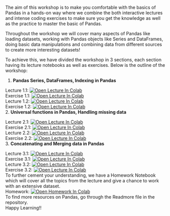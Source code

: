 The aim of this workshop is to make you comfortable with the basics of Pandas in a hands-on way where we combine the both interactive lectures and intense coding exercises to make sure you get the knowledge as well as the practice to master the basic of Pandas.

Throughout the workshop we will cover many aspects of Pandas like loading datasets, working with Pandas objects like Series and DataFrames, doing basic data manipulations and combining data from different sources to create more interesting datasets!

To achieve this, we have divided the workshop in 3 sections, each section having its lecture notebooks as well as exercises. Below is the outline of the workshop:

1. **Pandas Series, DataFrames, Indexing in Pandas**<br>

  Lecture 1.1: [![Open Lecture In Colab](https://colab.research.google.com/assets/colab-badge.svg)](https://colab.research.google.com/drive/18xurGpO0F7jnq_9FhmX75-tcBbuvwGBQ?usp=sharing) <br>
  Exercise 1.1: [![Open Lecture In Colab](https://colab.research.google.com/assets/colab-badge.svg)](https://colab.research.google.com/drive/1QTxGFZygrJPQ7kFLNZkDnbB4x4VROtYM?usp=sharing) <br>
  Lecture 1.2: [![Open Lecture In Colab](https://colab.research.google.com/assets/colab-badge.svg)](https://colab.research.google.com/drive/1peVsjgFS1cVlbkZjjXcasYKantA6wJGG?usp=sharing)<br>
  Exercise 1.2: [![Open Lecture In Colab](https://colab.research.google.com/assets/colab-badge.svg)](https://colab.research.google.com/drive/1m84dfSBCK6mzMRXkjW5WelcS8wNZEf20?usp=sharing)<br>
2. **Universal functions in Pandas, Handling missing data**<br>

  Lecture 2.1: [![Open Lecture In Colab](https://colab.research.google.com/assets/colab-badge.svg)](https://colab.research.google.com/drive/1OOa8_B2NYnncPmMpS0_px3QE0Wehi3jX?usp=sharing)<br>
  Exercise 2.1: [![Open Lecture In Colab](https://colab.research.google.com/assets/colab-badge.svg)](https://colab.research.google.com/drive/1ymMCn1oWKAg7nrc3O9aW2f9enHwe8uTB?usp=sharing)<br>
  Lecture 2.2: [![Open Lecture In Colab](https://colab.research.google.com/assets/colab-badge.svg)](https://colab.research.google.com/drive/1Y1YVKOeD2XbVuKzies6nzGBdMcEZqCVA?usp=sharing)<br>
  Exercise 2.2: [![Open Lecture In Colab](https://colab.research.google.com/assets/colab-badge.svg)](https://colab.research.google.com/drive/1_7aCzniyTTjNNv3ZSoBHG7X1UlgEalwO?usp=sharing)<br>
3. **Concatenating and Merging data in Pandas**<br>

  Lecture 3.1: [![Open Lecture In Colab](https://colab.research.google.com/assets/colab-badge.svg)](https://colab.research.google.com/drive/1lOWyDATNBwZkDuCAUaozji366GDGeIMK?usp=sharing)<br>
  Exercise 3.1: [![Open Lecture In Colab](https://colab.research.google.com/assets/colab-badge.svg)](https://colab.research.google.com/drive/1mSQ1_hJHgT4ritn4x_ew3W-7QRp8KwjH?usp=sharing)<br>
  Lecture 3.2: [![Open Lecture In Colab](https://colab.research.google.com/assets/colab-badge.svg)](https://colab.research.google.com/drive/18M0qHyvNM-mHmmsQI_xgjiXZI_HHX175?usp=sharing)<br>
  Exercise 3.2: [![Open Lecture In Colab](https://colab.research.google.com/assets/colab-badge.svg)](https://colab.research.google.com/drive/1Fe3HIsyyrCOzLrs38jTTQmz7ejL-95_Q?usp=sharing)<br>
To further cement your understanding, we have a Homework Notebook which will cover all the topics from the lecture and give a chance to work with an extensive dataset.<br>
Homework: [![Open Homework In Colab](https://colab.research.google.com/assets/colab-badge.svg)](https://colab.research.google.com/drive/1voJCAAGjyg2lBcyOCwXeviY5AyL6ZXDz?usp=sharing)<br>
To find more resources on Pandas, go through the Readmore file in the repository.<br>
Happy Learning!!<br>
